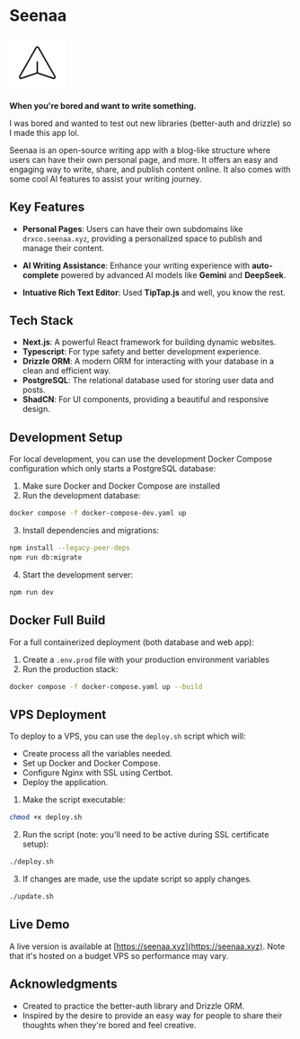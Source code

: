 # Seenaa

<img src="public/seenaa_img.png" alt="Seenaa Img" width="100"/>

**When you're bored and want to write something.**

I was bored and wanted to test out new libraries (better-auth and drizzle) so I made this app lol.

Seenaa is an open-source writing app with a blog-like structure where users can have their own personal page, and more. It offers an easy and engaging way to write, share, and publish content online. It also comes with some cool AI features to assist your writing journey.

## Key Features

- **Personal Pages**: Users can have their own subdomains like `drxco.seenaa.xyz`, providing a personalized space to publish and manage their content.
- **AI Writing Assistance**: Enhance your writing experience with **auto-complete** powered by advanced AI models like **Gemini** and **DeepSeek**.

- **Intuative Rich Text Editor**: Used **TipTap.js** and well, you know the rest.

## Tech Stack

- **Next.js**: A powerful React framework for building dynamic websites.
- **Typescript**: For type safety and better development experience.
- **Drizzle ORM**: A modern ORM for interacting with your database in a clean and efficient way.
- **PostgreSQL**: The relational database used for storing user data and posts.
- **ShadCN**: For UI components, providing a beautiful and responsive design.

## Development Setup

For local development, you can use the development Docker Compose configuration which only starts a PostgreSQL database:

1. Make sure Docker and Docker Compose are installed
2. Run the development database:
```bash
docker compose -f docker-compose-dev.yaml up
```
3. Install dependencies and migrations:
```bash
npm install --legacy-peer-deps
npm run db:migrate
```
4. Start the development server:
```bash
npm run dev
```

## Docker Full Build

For a full containerized deployment (both database and web app):

1. Create a `.env.prod` file with your production environment variables
2. Run the production stack:
```bash
docker compose -f docker-compose.yaml up --build
```

## VPS Deployment

To deploy to a VPS, you can use the `deploy.sh` script which will:
- Create process all the variables needed.
- Set up Docker and Docker Compose.
- Configure Nginx with SSL using Certbot.
- Deploy the application.

1. Make the script executable:
```bash
chmod +x deploy.sh
```
2. Run the script (note: you'll need to be active during SSL certificate setup):
```bash
./deploy.sh
```
3. If changes are made, use the update script so apply changes.
```bash
./update.sh
```

## Live Demo

A live version is available at [https://seenaa.xyz](https://seenaa.xyz). Note that it's hosted on a budget VPS so performance may vary.

## Acknowledgments
- Created to practice the better-auth library and Drizzle ORM.
- Inspired by the desire to provide an easy way for people to share their thoughts when they're bored and feel creative.
